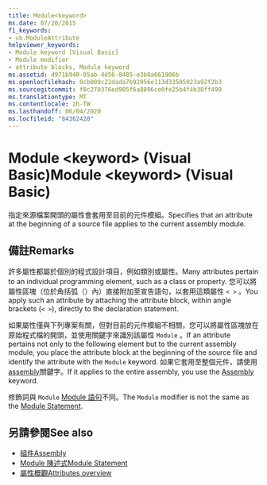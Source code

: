 ```yaml
---
title: Module<keyword>
ms.date: 07/20/2015
f1_keywords:
- vb.ModuleAttribute
helpviewer_keywords:
- Module keyword [Visual Basic]
- Module modifier
- attribute blocks, Module keyword
ms.assetid: d971b940-05ab-4d56-8485-e3b8a661906b
ms.openlocfilehash: 0cb009c22dada7b92956e113d33505923a92f2b3
ms.sourcegitcommit: f8c270376ed905f6a8896ce0fe25b4f4b38ff498
ms.translationtype: MT
ms.contentlocale: zh-TW
ms.lasthandoff: 06/04/2020
ms.locfileid: "84362420"
---
```

# <a name="module-keyword-visual-basic"></a><span data-ttu-id="879fc-102">Module \<keyword> (Visual Basic)</span><span class="sxs-lookup"><span data-stu-id="879fc-102">Module \<keyword> (Visual Basic)</span></span>
<span data-ttu-id="879fc-103">指定來源檔案開頭的屬性會套用至目前的元件模組。</span><span class="sxs-lookup"><span data-stu-id="879fc-103">Specifies that an attribute at the beginning of a source file applies to the current assembly module.</span></span>  
  
## <a name="remarks"></a><span data-ttu-id="879fc-104">備註</span><span class="sxs-lookup"><span data-stu-id="879fc-104">Remarks</span></span>  
 <span data-ttu-id="879fc-105">許多屬性都屬於個別的程式設計項目，例如類別或屬性。</span><span class="sxs-lookup"><span data-stu-id="879fc-105">Many attributes pertain to an individual programming element, such as a class or property.</span></span> <span data-ttu-id="879fc-106">您可以將屬性區塊（位於角括弧（）內）直接附加至宣告語句，以套用這類屬性 `< >` 。</span><span class="sxs-lookup"><span data-stu-id="879fc-106">You apply such an attribute by attaching the attribute block, within angle brackets (`< >`), directly to the declaration statement.</span></span>  
  
 <span data-ttu-id="879fc-107">如果屬性僅與下列專案有關，但對目前的元件模組不相關，您可以將屬性區塊放在原始程式檔的開頭，並使用關鍵字來識別該屬性 `Module` 。</span><span class="sxs-lookup"><span data-stu-id="879fc-107">If an attribute pertains not only to the following element but to the current assembly module, you place the attribute block at the beginning of the source file and identify the attribute with the `Module` keyword.</span></span> <span data-ttu-id="879fc-108">如果它套用至整個元件，請使用[assembly](assembly.md)關鍵字。</span><span class="sxs-lookup"><span data-stu-id="879fc-108">If it applies to the entire assembly, you use the [Assembly](assembly.md) keyword.</span></span>  
  
 <span data-ttu-id="879fc-109">修飾詞與 `Module` [Module 語句](../statements/module-statement.md)不同。</span><span class="sxs-lookup"><span data-stu-id="879fc-109">The `Module` modifier is not the same as the [Module Statement](../statements/module-statement.md).</span></span>  
  
## <a name="see-also"></a><span data-ttu-id="879fc-110">另請參閱</span><span class="sxs-lookup"><span data-stu-id="879fc-110">See also</span></span>

- [<span data-ttu-id="879fc-111">組件</span><span class="sxs-lookup"><span data-stu-id="879fc-111">Assembly</span></span>](assembly.md)
- [<span data-ttu-id="879fc-112">Module 陳述式</span><span class="sxs-lookup"><span data-stu-id="879fc-112">Module Statement</span></span>](../statements/module-statement.md)
- [<span data-ttu-id="879fc-113">屬性概觀</span><span class="sxs-lookup"><span data-stu-id="879fc-113">Attributes overview</span></span>](../../programming-guide/concepts/attributes/index.md)
